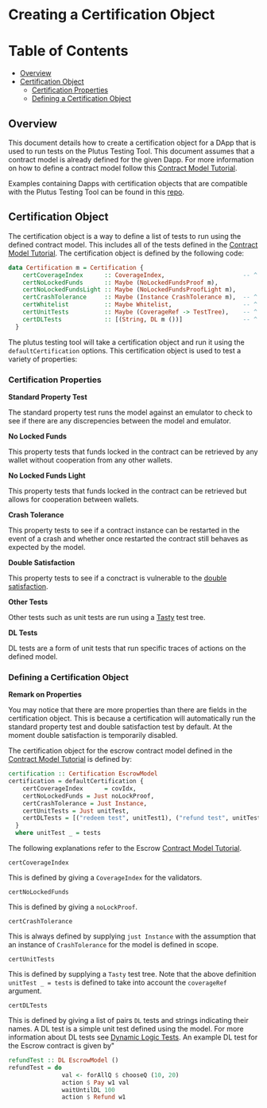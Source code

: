# Creating a Certification Object 

# Table of Contents
- [Overview](#overview)
- [Certification Object](#intro)
  - [Certification Properties](#properties)
  - [Defining a Certification Object](#definition)

## Overview <a name="overview"></a>

This document details how to create a certification object for a DApp that is used to run tests on the Plutus Testing Tool. This document assumes that a contract model is already defined for the given Dapp. For more information on how to define a contract model follow this [Contract Model Tutorial](https://plutus-apps.readthedocs.io/en/latest/plutus/tutorials/contract-models.html). 
 
Examples containing Dapps with certification objects that are compatible with the Plutus Testing Tool can be found in this [repo](https://github.com/Ali-Hill/minimal-ptt-examples).

## Certification Object <a name="intro"></a>

The certification object is a way to define a list of tests to run using the defined contract model. This includes all of the tests defined in the [Contract Model Tutorial](https://plutus-apps.readthedocs.io/en/latest/plutus/tutorials/contract-models.html). The certification object is defined by the following code:


```haskell
data Certification m = Certification {
    certCoverageIndex      :: CoverageIndex,                      -- ^ Coverage locations for on-chain test coverage.
    certNoLockedFunds      :: Maybe (NoLockedFundsProof m),
    certNoLockedFundsLight :: Maybe (NoLockedFundsProofLight m),
    certCrashTolerance     :: Maybe (Instance CrashTolerance m),  -- ^ Contract model for testing robustness against off-chain code crashes.
    certWhitelist          :: Maybe Whitelist,                    -- ^ List of allowed exceptions from on-chain code. Usually `Just 'defaultWhiteList'`.
    certUnitTests          :: Maybe (CoverageRef -> TestTree),    -- ^ Unit tests using "Test.Tasty". See e.g. 'Plutus.Contract.Test.checkPredicateCoverage'.
    certDLTests            :: [(String, DL m ())]                 -- ^ Unit tests using 'Plutus.Contract.Test.ContractModel.DL'.
  }
```

The plutus testing tool will take a certification object and run it using the `defaultCertification` options. This certification object is used to test a variety of properties: 

### Certification Properties <a name="properties"></a>

**Standard Property Test**

The standard property test runs the model against an emulator to check to see if there are any discrepencies between the model and emulator. 

**No Locked Funds**

This property tests that funds locked in the contract can be retrieved by any wallet without cooperation from any other wallets. 

**No Locked Funds Light**

This property tests that funds locked in the contract can be retrieved but allows for cooperation between wallets. 

**Crash Tolerance**

This property tests to see if a contract instance can be restarted in the event of a crash and whether once restarted the contract still behaves as expected by the model. 

**Double Satisfaction**

This property tests to see if a conctract is vulnerable to the [double satisfaction](https://plutus.readthedocs.io/en/latest/reference/writing-scripts/common-weaknesses/double-satisfaction.html). 

**Other Tests**

Other tests such as unit tests are run using a [Tasty](https://hackage.haskell.org/package/tasty-1.5/docs/Test-Tasty.html) test tree.

**DL Tests**

DL tests are a form of unit tests that run specific traces of actions on the defined model. 

### Defining a Certification Object <a name="definition"></a>

**Remark on Properties**

You may notice that there are more properties than there are fields in the certification object. This is because a certification will automatically run the standard property test and double satisfaction test by default. At the moment double satisfaction is temporarily disabled.

The certification object for the escrow contract model defined in the [Contract Model Tutorial](https://plutus-apps.readthedocs.io/en/latest/plutus/tutorials/contract-models.html) is defined by: 

```haskell
certification :: Certification EscrowModel
certification = defaultCertification {
    certCoverageIndex      = covIdx, 
    certNoLockedFunds = Just noLockProof,
    certCrashTolerance = Just Instance,
    certUnitTests = Just unitTest,
    certDLTests = [("redeem test", unitTest1), ("refund test", unitTest2)],
  }
  where unitTest _ = tests
```

The following explanations refer to the Escrow [Contract Model Tutorial](https://plutus-apps.readthedocs.io/en/latest/plutus/tutorials/contract-models.html).

``certCoverageIndex``

This is defined by giving a `CoverageIndex` for the validators.

``certNoLockedFunds``

This is defined by giving a `noLockProof`.

``certCrashTolerance``

This is always defined by supplying `just Instance` with the assumption that an instance of `CrashTolerance` for the model is defined in scope. 

``certUnitTests``

This is defined by supplying a `Tasty` test tree. Note that the above definition `unitTest _ = tests` is defined to take into account the `coverageRef` argument.

``certDLTests``

This is defined by giving a list of pairs `DL` tests and strings indicating their names. A DL test is a simple unit test defined using the model. For more information about DL tests see [Dynamic Logic Tests](https://hackage.haskell.org/package/quickcheck-dynamic-3.3.1/docs/Test-QuickCheck-DynamicLogic.html). An example DL test for the Escrow contract is given by"

```haskell
refundTest :: DL EscrowModel ()
refundTest = do
               val <- forAllQ $ chooseQ (10, 20)
               action $ Pay w1 val
               waitUntilDL 100
               action $ Refund w1
```






